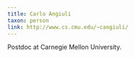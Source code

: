 ```yaml
---
title: Carlo Angiuli
taxon: person
link: http://www.cs.cmu.edu/~cangiuli/
---
```


Postdoc at Carnegie Mellon University.
